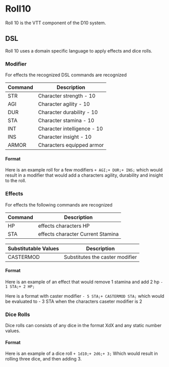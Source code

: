 # Roll10
Roll 10 is the VTT component of the D10 system.

## DSL
Roll 10 uses a domain specific language to apply effects and dice rolls.

### Modifier
For effects the recognized DSL commands are recognized

| Command     | Description |
| ----------- | ----------- |
| STR | Character strength - 10 |
| AGI | Character agility - 10 |
| DUR | Character durability - 10 |
| STA | Character stamina - 10 |
| INT | Character intelligence - 10 |
| INS | Character insight - 10 |
| ARMOR | Characters equipped armor |

#### Format
Here is an example roll for a few modifiers
`+ AGI;+ DUR;+ INS;`
which would result in a modifier that would add a characters agility, durability and insight to the roll.

### Effects
For effects the following commands are recognized

| Command     | Description |
| ----------- | ----------- |
| HP | effects characters HP |
| STA | effects character Current Stamina |

| Substitutable Values | Description |
| ----------|-------|
| CASTERMOD | Substitutes the caster modifier |

#### Format
Here is an example of an effect that would remove 1 stamina and add 2 hp
`- 1 STA;+ 2 HP;`

Here is a format with caster modifier
`- 5 STA;+ CASTERMOD STA;`
which would be evaluated to - 3 STA when the characters caseter modifier is 2

### Dice Rolls
Dice rolls can consists of any dice in the format XdX and any static number values.

#### Format
Here is an example of a dice roll
`+ 1d10;+ 2d6;+ 3;`
Which would result in rolling three dice, and then adding 3.
